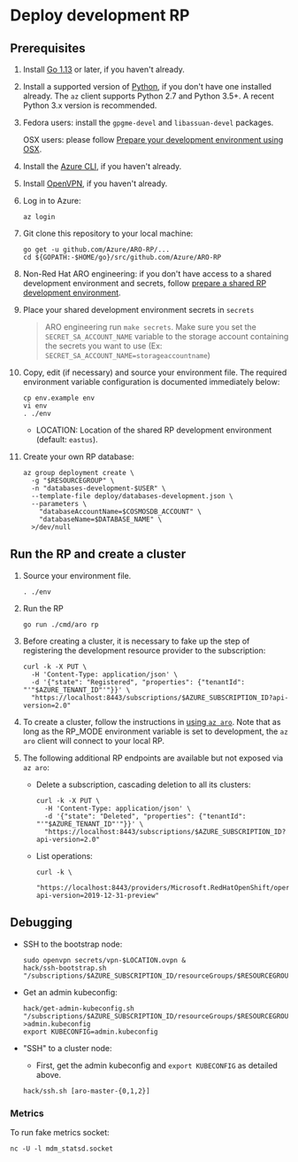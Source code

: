 # Deploy development RP

## Prerequisites

1. Install [Go 1.13](https://golang.org/dl) or later, if you haven't already.

1. Install a supported version of [Python](https://www.python.org/downloads), if
   you don't have one installed already.  The `az` client supports Python 2.7
   and Python 3.5+.  A recent Python 3.x version is recommended.

1. Fedora users: install the `gpgme-devel` and `libassuan-devel` packages.

   OSX users: please follow [Prepare your development environment using
   OSX](./prepare-your-development-environment-using-osx.md).

1. Install the [Azure
   CLI](https://docs.microsoft.com/en-us/cli/azure/install-azure-cli), if you
   haven't already.

1. Install [OpenVPN](https://openvpn.net/community-downloads), if you haven't
   already.

1. Log in to Azure:

   ```
   az login
   ```

1. Git clone this repository to your local machine:

   ```
   go get -u github.com/Azure/ARO-RP/...
   cd ${GOPATH:-$HOME/go}/src/github.com/Azure/ARO-RP
   ```

1. Non-Red Hat ARO engineering: if you don't have access to a shared development
   environment and secrets, follow [prepare a shared RP development
   environment](prepare-a-shared-rp-development-environment.md).

1. Place your shared development environment secrets in `secrets`
      > ARO engineering run `make secrets`. Make sure you set the `SECRET_SA_ACCOUNT_NAME` variable to the storage
       account containing the secrets you want to use (Ex: `SECRET_SA_ACCOUNT_NAME=storageaccountname`)

1. Copy, edit (if necessary) and source your environment file.  The required
   environment variable configuration is documented immediately below:

   ```
   cp env.example env
   vi env
   . ./env
   ```

   * LOCATION: Location of the shared RP development environment (default:
     `eastus`).

1. Create your own RP database:

   ```
   az group deployment create \
     -g "$RESOURCEGROUP" \
     -n "databases-development-$USER" \
     --template-file deploy/databases-development.json \
     --parameters \
       "databaseAccountName=$COSMOSDB_ACCOUNT" \
       "databaseName=$DATABASE_NAME" \
     >/dev/null
   ```


## Run the RP and create a cluster

1. Source your environment file.

   ```
   . ./env
   ```

1. Run the RP

   ```
   go run ./cmd/aro rp
   ```

1. Before creating a cluster, it is necessary to fake up the step of registering
   the development resource provider to the subscription:

   ```
   curl -k -X PUT \
     -H 'Content-Type: application/json' \
     -d '{"state": "Registered", "properties": {"tenantId": "'"$AZURE_TENANT_ID"'"}}' \
     "https://localhost:8443/subscriptions/$AZURE_SUBSCRIPTION_ID?api-version=2.0"
   ```

1. To create a cluster, follow the instructions in [using `az
   aro`](using-az-aro.md).  Note that as long as the RP_MODE environment
   variable is set to development, the `az aro` client will connect to your
   local RP.

1. The following additional RP endpoints are available but not exposed via `az
   aro`:

   * Delete a subscription, cascading deletion to all its clusters:

     ```
     curl -k -X PUT \
       -H 'Content-Type: application/json' \
       -d '{"state": "Deleted", "properties": {"tenantId": "'"$AZURE_TENANT_ID"'"}}' \
       "https://localhost:8443/subscriptions/$AZURE_SUBSCRIPTION_ID?api-version=2.0"
     ```

   * List operations:

     ```
     curl -k \
       "https://localhost:8443/providers/Microsoft.RedHatOpenShift/operations?api-version=2019-12-31-preview"
     ```


## Debugging

* SSH to the bootstrap node:

  ```
  sudo openvpn secrets/vpn-$LOCATION.ovpn &
  hack/ssh-bootstrap.sh "/subscriptions/$AZURE_SUBSCRIPTION_ID/resourceGroups/$RESOURCEGROUP/providers/Microsoft.RedHatOpenShift/openShiftClusters/$CLUSTER"
  ```

* Get an admin kubeconfig:

  ```
  hack/get-admin-kubeconfig.sh "/subscriptions/$AZURE_SUBSCRIPTION_ID/resourceGroups/$RESOURCEGROUP/providers/Microsoft.RedHatOpenShift/openShiftClusters/$CLUSTER" >admin.kubeconfig
  export KUBECONFIG=admin.kubeconfig
  ```

* "SSH" to a cluster node:

  * First, get the admin kubeconfig and `export KUBECONFIG` as detailed above.

  ```
  hack/ssh.sh [aro-master-{0,1,2}]
  ```

### Metrics

To run fake metrics socket:
```
nc -U -l mdm_statsd.socket
```
